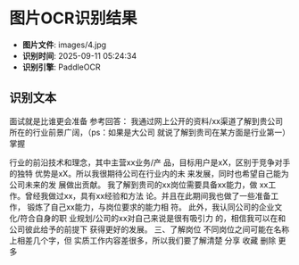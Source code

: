# 图片OCR识别结果

- **图片文件**: images/4.jpg
- **识别时间**: 2025-09-11 05:24:34
- **识别引擎**: PaddleOCR

## 识别文本

面试就是比谁更会准备
参考回答：
我通过网上公开的资料/xx渠道了解到贵公司
所在的行业前景广阔，（ps：如果是大公司
就说了解到贵司在某方面是行业第一）
掌握


行业的前沿技术和理念，其中主营xx业务/产
品，目标用户是xX，区别于竞争对手的独特
优势是xX。所以我很期待公司在行业内的未
来发展，同时也希望自己能为公司未来的发
展做出贡献。
我了解到贵司的xx岗位需要具备xx能力，做
xx工作。曾经我做过xx，具有xx经验和方法
论。并且在此期间我也做了一些准备工作，
锻炼了自己xx能力，与岗位要求的能力相
符。
此外，我认同公司的企业文化/符合自身的职
业规划/公司的xx对自己来说是很有吸引力
的，相信我可以在和公司彼此给予的前提下
获得更好的发展。
三、了解岗位
不同岗位之间可能在名称上相差几个字，但
实质工作内容差很多，所以我们要了解清楚
分享
收藏
删除
更多
